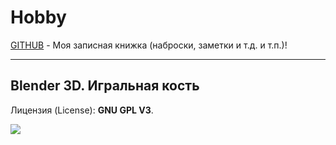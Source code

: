 # Hobby
[GITHUB](https://github.com) - Моя записная книжка (наброски, заметки и т.д. и т.п.)!

<hr>

## Blender 3D. Игральная кость

Лицензия (License): **GNU GPL V3**.

![](https://github.com/drilnet/blender3d-dice2/blob/master/UA.png)

